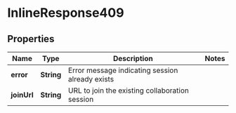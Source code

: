 # InlineResponse409

## Properties
Name | Type | Description | Notes
------------ | ------------- | ------------- | -------------
**error** | **String** | Error message indicating session already exists | 
**joinUrl** | **String** | URL to join the existing collaboration session | 
